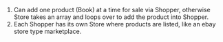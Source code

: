 1. Can add one product (Book) at a time for sale via Shopper, otherwise Store takes an array and loops over to add the product into Shopper.
2. Each Shopper has its own Store where products are listed, like an ebay store type marketplace.
